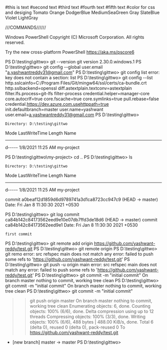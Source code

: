 #this is text
#second text
#third text
#fourth text
#fifth text
#color for css and desiging
Tomato
Orange
DodgerBlue
MediumSeaGreen
Gray
SlateBlue
Violet
LightGray



///COMMANDS//////

Windows PowerShell
Copyright (C) Microsoft Corporation. All rights reserved.

Try the new cross-platform PowerShell https://aka.ms/pscore6

PS D:\testing\gittwo> git --version
git version 2.30.0.windows.1
PS D:\testing\gittwo> git config --global user.email "a.yashwantreddy31@gmail.com"
PS D:\testing\gittwo> git config list
error: key does not contain a section: list
PS D:\testing\gittwo> git config --list
http.sslcainfo=C:/Program Files/Git/mingw64/ssl/certs/ca-bundle.crt
http.sslbackend=openssl
diff.astextplain.textconv=astextplain
filter.lfs.process=git-lfs filter-process
credential.helper=manager-core
core.autocrlf=true
core.fscache=true
core.symlinks=true
pull.rebase=false
credential.https://dev.azure.com.usehttppath=true
init.defaultbranch=master
user.name=yashwant
user.email=a.yashwantreddy31@gmail.com
PS D:\testing\gittwo>


    Directory: D:\testing\gittwo


Mode                LastWriteTime         Length Name
----                -------------         ------ ----
d-----         1/8/2021  11:25 AM                my-project


PS D:\testing\gittwo\my-project> cd ..
PS D:\testing\gittwo> ls


    Directory: D:\testing\gittwo

Mode                LastWriteTime         Length Name
----                -------------         ------ ----
d-----         1/8/2021  11:25 AM                my-project

commit a0beaf12d1859d6d9789741a3d1ca8723cc947c9 (HEAD -> master)
Date:   Fri Jan 8 11:30:30 2021 +0530

PS D:\testing\gittwo> git log
commit ca84b142c84173562eed9e10e07db7ffd3de18d6 (HEAD -> master)                                                                                                           commit ca84b142c84173562eed9e1
Date:   Fri Jan 8 11:30:30 2021 +0530

    first commit
PS D:\testing\gittwo> git remote add origin https://github.com/yashwant-reddy/test.git
PS D:\testing\gittwo> git remote
origin                                                                                                                                                                     PS D:\testing\gittwo> git remo
error: src refspec main does not match any
error: failed to push some refs to 'https://github.com/yashwant-reddy/test.git'
PS D:\testing\gittwo> git push -u origin main
error: src refspec main does not match any
error: failed to push some refs to 'https://github.com/yashwant-reddy/test.git'
PS D:\testing\gittwo> git commit -m "initial commit"
On branch master
nothing to commit, working tree clean
PS D:\testing\gittwo> git commit -m "initial commit"
On branch master
nothing to commit, working tree clean
PS D:\testing\gittwo> git commit -m "initial commit"
>> git push origin master
On branch master
nothing to commit, working tree clean
Enumerating objects: 6, done.
Counting objects: 100% (6/6), done.
Delta compression using up to 12 threads
Compressing objects: 100% (3/3), done.
Writing objects: 100% (6/6), 488 bytes | 488.00 KiB/s, done.
Total 6 (delta 0), reused 0 (delta 0), pack-reused 0
To https://github.com/yashwant-reddy/test.git
 * [new branch]      master -> master
PS D:\testing\gittwo>